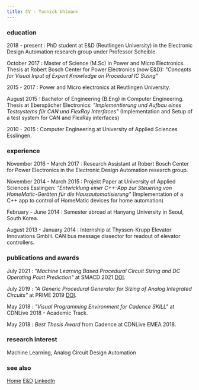 ```yaml
---
title: CV - Yannick Uhlmann
---
```


### education

2018 - present
:   PhD student at E&D (Reutlingen University) in the Electronic Design 
Automation research group under Professor Scheible.

October 2017
:   Master of Science (M.Sc) in Power and Micro Electronics. Thesis at
Robert Bosch Center for Power Electronics (now E&D): 
_"Concepts for Visual Input of Expert Knowledge on Procedural IC Sizing"_

2015 - 2017
:   Power and Micro electronics at Reutlingen University.

August 2015
:   Bachelor of Engineering (B.Eng) in Computer Engineering. 
Thesis at Eberspächer Electronics:
_"Implementierung und Aufbau eines Testsystems für CAN und FlexRay Interfaces"_
(Implementation and Setup of a test system for CAN and FlexRay interfaces)

2010 - 2015
:   Computer Engineering at University of Applied Sciences Esslingen.

### experience

November 2016 - March 2017
:   Research Assistant at Robert Bosch Center for Power Electronics in the
Electronic Design Automation research group.

November 2014 - March 2015
:   Projekt Paper at University of Applied Sciences Esslingen:
_"Entwicklung einer C++-App zur Steuering von HomeMatic-Geräten für die Hausautomatisierung"_ 
(Implementation of a C++ app to control of HomeMatic devices for home automation)

February - June 2014
:   Semester abroad at Hanyang University in Seoul, South Korea.

August 2013 - January 2014
:   Internship at Thyssen-Krupp Elevator Innovations GmbH. 
CAN bus message dissector for readout of elevator controllers.

### publications and awards

July 2021
:   _"Machine Learning Based Procedural Circuit Sizing and DC Operating
Point Prediction"_ at SMACD 2021 [DOI]().

July 2019
:   _"A Generic Procedural Generator for Sizing of Analog Integrated Circuits"_ 
at PRIME 2019 [DOI](http://dx.doi.org/10.1109/PRIME.2019.8787743).

May 2018
:   _"Visual Programming Environment for Cadence SKILL"_ 
at CDNLive 2018 - Academic Track.

May 2018
:   _Best Thesis Award_ from Cadence at CDNLive EMEA 2018.

### research interest

Machine Learning, Analog Circuit Design Automation

### see also

[Home](./index.html)
[E&D](https://www.electronics-and-drives.de/)
[LinkedIn](https://www.linkedin.com/in/yannick-uhlmann-b57024170/)
